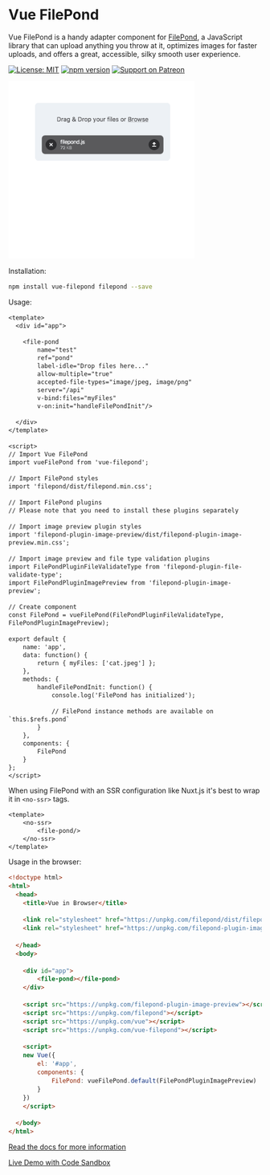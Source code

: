 # Vue FilePond

Vue FilePond is a handy adapter component for [FilePond](https://github.com/pqina/filepond), a JavaScript library that can upload anything you throw at it, optimizes images for faster uploads, and offers a great, accessible, silky smooth user experience.

[![License: MIT](https://img.shields.io/badge/license-MIT-blue.svg)](https://github.com/pqina/vue-filepond/blob/master/LICENSE)
[![npm version](https://badge.fury.io/js/vue-filepond.svg)](https://www.npmjs.com/package/vue-filepond)
[![Support on Patreon](https://img.shields.io/badge/support-patreon-salmon.svg)](https://www.patreon.com/rikschennink)

<img src="https://github.com/pqina/filepond-github-assets/blob/master/filepond-animation-01.gif?raw=true" width="370" alt=""/>

Installation:

```bash
npm install vue-filepond filepond --save
```

Usage:

```vue
<template>
  <div id="app">

    <file-pond
        name="test"
        ref="pond"
        label-idle="Drop files here..."
        allow-multiple="true"
        accepted-file-types="image/jpeg, image/png"
        server="/api"
        v-bind:files="myFiles"
        v-on:init="handleFilePondInit"/>

  </div>
</template>

<script>
// Import Vue FilePond
import vueFilePond from 'vue-filepond';

// Import FilePond styles
import 'filepond/dist/filepond.min.css';

// Import FilePond plugins
// Please note that you need to install these plugins separately

// Import image preview plugin styles
import 'filepond-plugin-image-preview/dist/filepond-plugin-image-preview.min.css';

// Import image preview and file type validation plugins
import FilePondPluginFileValidateType from 'filepond-plugin-file-validate-type';
import FilePondPluginImagePreview from 'filepond-plugin-image-preview';

// Create component
const FilePond = vueFilePond(FilePondPluginFileValidateType, FilePondPluginImagePreview);

export default {
    name: 'app',
    data: function() {
        return { myFiles: ['cat.jpeg'] };
    },
    methods: {
        handleFilePondInit: function() {
            console.log('FilePond has initialized');

            // FilePond instance methods are available on `this.$refs.pond`
        }
    },
    components: {
        FilePond
    }
};
</script>
```

When using FilePond with an SSR configuration like Nuxt.js it's best to wrap it in `<no-ssr>` tags.

```vue
<template>
    <no-ssr>
        <file-pond/>
    </no-ssr>
</template>
```

Usage in the browser:

```html
<!doctype html>
<html>
  <head>
    <title>Vue in Browser</title>
    
    <link rel="stylesheet" href="https://unpkg.com/filepond/dist/filepond.min.css">
    <link rel="stylesheet" href="https://unpkg.com/filepond-plugin-image-preview/dist/filepond-plugin-image-preview.min.css">

  </head>
  <body>
    
    <div id="app">
        <file-pond></file-pond>
    </div>
    
    <script src="https://unpkg.com/filepond-plugin-image-preview"></script>
    <script src="https://unpkg.com/filepond"></script>
    <script src="https://unpkg.com/vue"></script>
    <script src="https://unpkg.com/vue-filepond"></script>
    
    <script>
    new Vue({
        el: '#app',
        components: {
            FilePond: vueFilePond.default(FilePondPluginImagePreview)
        }
    })
    </script>
    
  </body>
</html>
```


[Read the docs for more information](https://pqina.nl/filepond/docs/patterns/frameworks/vue/)

[Live Demo with Code Sandbox](https://codesandbox.io/s/p3v8zoprp7)
